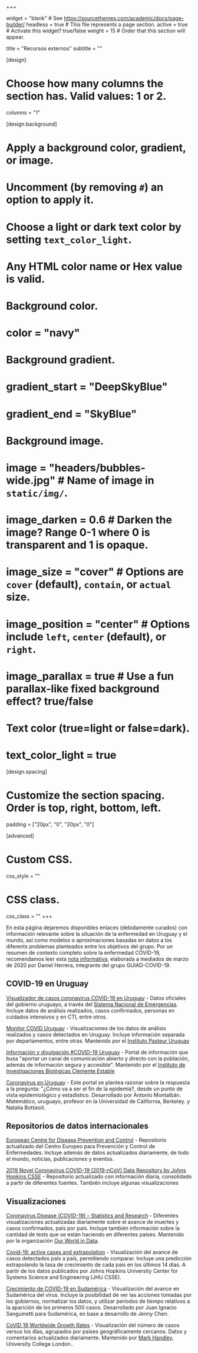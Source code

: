 +++

widget = "blank"  # See https://sourcethemes.com/academic/docs/page-builder/
headless = true  # This file represents a page section.
active = true  # Activate this widget? true/false
weight = 15  # Order that this section will appear.

title = "Recursos externos"
subtitle = ""

[design]
  # Choose how many columns the section has. Valid values: 1 or 2.
  columns = "1"

[design.background]
  # Apply a background color, gradient, or image.
  #   Uncomment (by removing `#`) an option to apply it.
  #   Choose a light or dark text color by setting `text_color_light`.
  #   Any HTML color name or Hex value is valid.

  # Background color.
  # color = "navy"
  
  # Background gradient.
  # gradient_start = "DeepSkyBlue"
  # gradient_end = "SkyBlue"
  
  # Background image.
  # image = "headers/bubbles-wide.jpg"  # Name of image in `static/img/`.
  # image_darken = 0.6  # Darken the image? Range 0-1 where 0 is transparent and 1 is opaque.
  # image_size = "cover"  #  Options are `cover` (default), `contain`, or `actual` size.
  # image_position = "center"  # Options include `left`, `center` (default), or `right`.
  # image_parallax = true  # Use a fun parallax-like fixed background effect? true/false

  # Text color (true=light or false=dark).
  # text_color_light = true

[design.spacing]
  # Customize the section spacing. Order is top, right, bottom, left.
  padding = ["20px", "0", "20px", "0"]

[advanced]
 # Custom CSS. 
 css_style = ""
 
 # CSS class.
 css_class = ""
+++

En esta página dejaremos disponibles enlaces (debidamente curados) con información relevante sobre la situación de la enfermedad en Uruguay y el mundo, así como modelos o aproximaciones basadas en datos a los diferents problemas planteados entre los objetivos del grupo.
Por un resumen de contexto completo sobre la enfermedad COVID-19, recomendamos leer esta [nota informativa](https://medium.com/@dherrera1911/coronavirus-resumen-de-la-ciencia-y-noticias-por-un-inexperto-informado-980fe23da471), elaborada a mediados de marzo de 2020 por Daniel Herrera, integrante del grupo GUIAD-COVID-19.

## COVID-19 en Uruguay

[Visualizador de casos coronavirus COVID-19 en Uruguay](https://www.gub.uy/sistema-nacional-emergencias/pagina-embebida/visualizador-casos-coronavirus-covid-19-uruguay) - Datos oficiales del gobierno uruguayo, a través del [Sistema Nacional de Emergencias](https://www.gub.uy/sistema-nacional-emergencias/). Incluye datos de análisis realizados, casos confirmados, personas en cuidados intensivos y en CTI, entre otros. 


[Monitor COVID Uruguay](http://pasteur.uy/monitor-covid-19/) - Visualizaciones de los datos de análisis realizados y casos detectados en Uruguay. Incluye información separada por departamentos, entre otras. Mantenido por el [Instituto Pasteur Uruguay](http://pasteur.uy/)  

[Información y divulgación #COVID-19 Uruguay](http://coronavirus.iibce.edu.uy/) - Portal de información que busa "aportar un canal de comunicación abierto y directo con la población, además de información segura y accesible". Mantenido por el [Instituto de Investigaciones Biológicas Clemente Estable](http://www.iibce.edu.uy/)

[Coronavirus en Uruguay](https://www.coronabicho.uy/) - Este portal se plantea razonar sobre la respuesta a la pregunta: "¿Cómo va a ser el fin de la epidemia?, desde un punto de vista epidemiológico y estadístico. Desarrollado por Antonio Montalbán. Matemático, uruguayo, profesor en la Universidad de California, Berkeley. 
 y Natalia Bottaioli.

## Repositorios de datos internacionales

[European Centre for Disease Prevention and Control](https://www.ecdc.europa.eu/en) - Repositorio actualizado del Centro Europeo para Prevención y Control de Enfermedades. Incluye además de datos actualizados diariamente, de todo el mundo, noticias, publicaciones y eventos. 

[2019 Novel Coronavirus COVID-19 (2019-nCoV) Data Repository by Johns Hopkins CSSE](https://github.com/CSSEGISandData/COVID-19) - Repositorio actualizado con información diaria, consolidado a partir de diferentes fuentes. También incluye algunas visualizaciones 


## Visualizaciones

[Coronavirus Disease (COVID-19) – Statistics and Research](https://ourworldindata.org/coronavirus) - Diferentes visualizaciones actualizadas diariamente sobre el avance de muertes y casos confirmados, país por país. Incluye también información sobre la cantidad de tests que se están haciendo en diferentes países. Mantenido por la organización [Our World in Data](https://ourworldindata.org/about). 

[Covid-19: active cases and extrapolation](https://covid19-dash.github.io/) - Visualización del avance de casos detectados país a país, permitiendo comparar. Incluye una predicción extrapolando la tasa de crecimiento de cada país en los últimos 14 días. A partir de los datos publicados por Johns Hopkins University Center for Systems Science and Engineering (JHU CSSE).

[Crecimiento de COVID-19 en Sudamérica](https://uscovid-19.shinyapps.io/covid-19-sa/) - Visualización del avance en Sudamérica del virus. Incluye la posibilidad de ver las acciones tomadas por los gobiernos, normalizar los datos, y utilizar períodos de tiempo relativos a la aparición de los primeros 500 casos. Desarrollado por Juan Ignacio Sanguinetti para Sudamérica, en base a desarrollo de Jenny Chen. 

[CoVID 19 Worldwide Growth Rates](http://nrg.cs.ucl.ac.uk/mjh/covid19/) - Visualización del número de casos versus los días, agrupados por países geográficamente cercanos. Datos y comentarios actualizados diariamente. Mantenido por [Mark Handley](http://www0.cs.ucl.ac.uk/staff/m.handley/), University College London.. 


